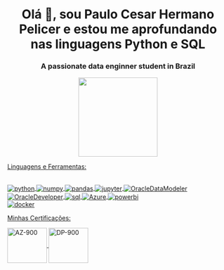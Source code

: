 <h1 align="center">Olá 👋, sou Paulo Cesar Hermano Pelicer e estou me aprofundando nas linguagens Python e SQL </h1>
<h3 align="center">A passionate data enginner student in Brazil</h3>

<div align="center">
  <a href="https://github.com/Paulopelicer">
  <img height="180em" src="https://github-readme-stats.vercel.app/api?username=Paulopelicer&show_icons=true&theme=vision-friendly-dark&include_all_commits=true&count_private=true"/>
  </div>

Linguagens e Ferramentas:
<div style="display: inline_block"><br/>
  <img align="center" alt="python" src="https://img.shields.io/badge/Python-306998?style=for-the-badge&logo=python&logoColor=yellow"/>
  <img align="center" alt="numpy" src="https://img.shields.io/badge/NumPy-4B8BBE?style=for-the-badge&logo=numpy&logoColor=white"/>
  <img align="center" alt="pandas" src="https://img.shields.io/badge/Pandas-150458?style=for-the-badge&logo=pandas&logoColor=white"/>
  <img align="center" alt="jupyter" src="https://img.shields.io/badge/JupyterNotebook-306998?style=for-the-badge&logo=JupyterNotebook&logoColor=white"/>
  <img align="center" alt="OracleDataModeler" src="https://img.shields.io/badge/OracleDataModeler-C74634?style=for-the-badge"/>
  <img align="center" alt="OracleDeveloper" src="https://img.shields.io/badge/OracleDeveloper-306998?style=for-the-badge&logo=OracleDeveloper&logoColor=white"/>
  <img align="center" alt="sql" src="https://img.shields.io/badge/SQL-306998?style=for-the-badge"/>
  <img align="center" alt="Azure" src="https://img.shields.io/badge/Azure-306998?style=for-the-badge&logo=MicrosoftAzure&logoColor=white"/>
  <img align="center" alt="powerbi" src = "https://img.shields.io/badge/PowerBI-FF9900?style=for-the-badge&logo=PowerBI&logoColor=white"/>
  </div>
  <img align="center" alt="docker" src="https://img.shields.io/badge/Docker-306998?style=for-the-badge&logo=Docker&logoColor=white"/>
 
 Minhas Certificações:
  <div style="display: inline_block">
    <img align="center" alt="AZ-900" height="80" width="90" src="https://images.credly.com/size/340x340/images/be8fcaeb-c769-4858-b567-ffaaa73ce8cf/image.png">
    <img align="center" alt="DP-900" height="80" width="90" src="https://images.credly.com/size/340x340/images/70eb1e3f-d4de-4377-a062-b20fb29594ea/azure-data-fundamentals-600x600.png">
  </div>
